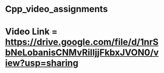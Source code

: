 # Cpp_video_assignments

# Video Link = https://drive.google.com/file/d/1nrSbNeLobanisCNMvRilIjjFkbxJVON0/view?usp=sharing

